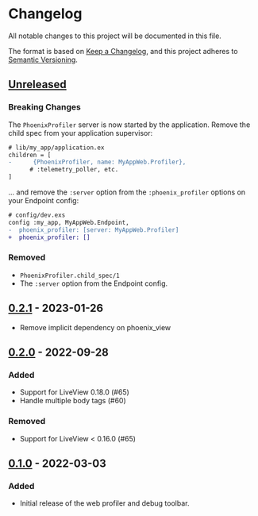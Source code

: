 # Changelog
All notable changes to this project will be documented in this file.

The format is based on [Keep a Changelog](https://keepachangelog.com/en/1.0.0/),
and this project adheres to [Semantic Versioning](https://semver.org/spec/v2.0.0.html).

## [Unreleased]

### Breaking Changes

The `PhoenixProfiler` server is now started by the application. Remove the child spec from your application supervisor:

```diff
# lib/my_app/application.ex
children = [
-      {PhoenixProfiler, name: MyAppWeb.Profiler},
      # :telemetry_poller, etc.
]
```

... and remove the `:server` option from the `:phoenix_profiler` options on your Endpoint config:

```diff
# config/dev.exs
config :my_app, MyAppWeb.Endpoint,
-  phoenix_profiler: [server: MyAppWeb.Profiler]
+  phoenix_profiler: []
```

### Removed

- `PhoenixProfiler.child_spec/1`
- The `:server` option from the Endpoint config.

## [0.2.1] - 2023-01-26

- Remove implicit dependency on phoenix_view

## [0.2.0] - 2022-09-28

### Added

- Support for LiveView 0.18.0  (#65)
- Handle multiple body tags (#60)

### Removed

- Support for LiveView < 0.16.0 (#65)

## [0.1.0] - 2022-03-03
### Added

- Initial release of the web profiler and debug toolbar.


[Unreleased]: https://github.com/mcrumm/phoenix_profiler/compare/v0.2.1...HEAD
[0.2.1]: https://github.com/mcrumm/phoenix_profiler/compare/v0.2.0...v0.2.1
[0.2.0]: https://github.com/mcrumm/phoenix_profiler/compare/v0.1.0...v0.2.0
[0.1.0]: https://github.com/mcrumm/phoenix_profiler/releases/tag/v0.1.0
